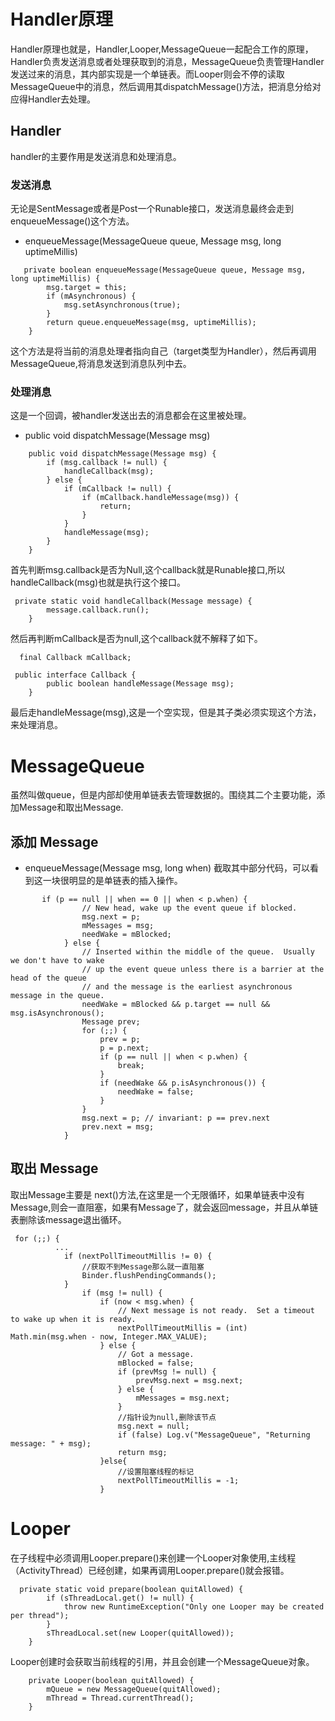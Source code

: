 # Handler原理
Handler原理也就是，Handler,Looper,MessageQueue一起配合工作的原理，Handler负责发送消息或者处理获取到的消息，MessageQueue负责管理Handler发送过来的消息，其内部实现是一个单链表。而Looper则会不停的读取MessageQueue中的消息，然后调用其dispatchMessage()方法，把消息分给对应得Handler去处理。
## Handler
handler的主要作用是发送消息和处理消息。
### 发送消息 
无论是SentMessage或者是Post一个Runable接口，发送消息最终会走到enqueueMessage()这个方法。
+ enqueueMessage(MessageQueue queue, Message msg, long uptimeMillis)

```
   private boolean enqueueMessage(MessageQueue queue, Message msg, long uptimeMillis) {
        msg.target = this;
        if (mAsynchronous) {
            msg.setAsynchronous(true);
        }
        return queue.enqueueMessage(msg, uptimeMillis);
    }
```
这个方法是将当前的消息处理者指向自己（target类型为Handler），然后再调用MessageQueue,将消息发送到消息队列中去。

### 处理消息
这是一个回调，被handler发送出去的消息都会在这里被处理。
+ public void dispatchMessage(Message msg)

```
    public void dispatchMessage(Message msg) {
        if (msg.callback != null) {
            handleCallback(msg);
        } else {
            if (mCallback != null) {
                if (mCallback.handleMessage(msg)) {
                    return;
                }
            }
            handleMessage(msg);
        }
    }
```
首先判断msg.callback是否为Null,这个callback就是Runable接口,所以handleCallback(msg)也就是执行这个接口。

```
 private static void handleCallback(Message message) {
        message.callback.run();
    }
```
然后再判断mCallback是否为null,这个callback就不解释了如下。
```
  final Callback mCallback;

 public interface Callback {
        public boolean handleMessage(Message msg);
    }
```
最后走handleMessage(msg),这是一个空实现，但是其子类必须实现这个方法，来处理消息。

# MessageQueue
虽然叫做queue，但是内部却使用单链表去管理数据的。围绕其二个主要功能，添加Message和取出Message.
## 添加 Message
+ enqueueMessage(Message msg, long when)
截取其中部分代码，可以看到这一块很明显的是单链表的插入操作。
```
       if (p == null || when == 0 || when < p.when) {
                // New head, wake up the event queue if blocked.
                msg.next = p;
                mMessages = msg;
                needWake = mBlocked;
            } else {
                // Inserted within the middle of the queue.  Usually we don't have to wake
                // up the event queue unless there is a barrier at the head of the queue
                // and the message is the earliest asynchronous message in the queue.
                needWake = mBlocked && p.target == null && msg.isAsynchronous();
                Message prev;
                for (;;) {
                    prev = p;
                    p = p.next;
                    if (p == null || when < p.when) {
                        break;
                    }
                    if (needWake && p.isAsynchronous()) {
                        needWake = false;
                    }
                }
                msg.next = p; // invariant: p == prev.next
                prev.next = msg;
            }
```
## 取出 Message
取出Message主要是 next()方法,在这里是一个无限循环，如果单链表中没有Message,则会一直阻塞，如果有Message了，就会返回message，并且从单链表删除该message退出循环。
```
 for (;;) {
          ...
            if (nextPollTimeoutMillis != 0) {
                //获取不到Message那么就一直阻塞
                Binder.flushPendingCommands();
            }
                if (msg != null) {
                    if (now < msg.when) {
                        // Next message is not ready.  Set a timeout to wake up when it is ready.
                        nextPollTimeoutMillis = (int) Math.min(msg.when - now, Integer.MAX_VALUE);
                    } else {
                        // Got a message.
                        mBlocked = false;
                        if (prevMsg != null) {
                            prevMsg.next = msg.next;
                        } else {
                            mMessages = msg.next;
                        }
                        //指针设为null,删除该节点
                        msg.next = null;
                        if (false) Log.v("MessageQueue", "Returning message: " + msg);
                        return msg;
                    }else{
                        //设置阻塞线程的标记
                        nextPollTimeoutMillis = -1;
                    }
```
# Looper
在子线程中必须调用Looper.prepare()来创建一个Looper对象使用,主线程（ActivityThread）已经创建，如果再调用Looper.prepare()就会报错。
```
  private static void prepare(boolean quitAllowed) {
        if (sThreadLocal.get() != null) {
            throw new RuntimeException("Only one Looper may be created per thread");
        }
        sThreadLocal.set(new Looper(quitAllowed));
    }
```
Looper创建时会获取当前线程的引用，并且会创建一个MessageQueue对象。
```
    private Looper(boolean quitAllowed) {
        mQueue = new MessageQueue(quitAllowed);
        mThread = Thread.currentThread();
    }
```